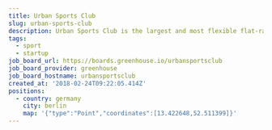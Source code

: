 ```yaml
---
title: Urban Sports Club
slug: urban-sports-club
description: Urban Sports Club is the largest and most flexible flat-rate sports offer with over 50 types of sports and over 10000 partner venues across Europe. Whether you want to build your yoga practice in your hometown, get a taste of the mountain air in an Italian bouldering hall, attend a ballet course in the French capital, or surf the Atlantic - it’s all within reach with just one membership!
tags:
  - sport
  - startup
job_board_url: https://boards.greenhouse.io/urbansportsclub
job_board_provider: greenhouse
job_board_hostname: urbansportsclub
created_at: '2018-02-24T09:22:05.414Z'
positions:
  - country: germany
    city: berlin
    map: '{"type":"Point","coordinates":[13.422648,52.511399]}'
---
```


